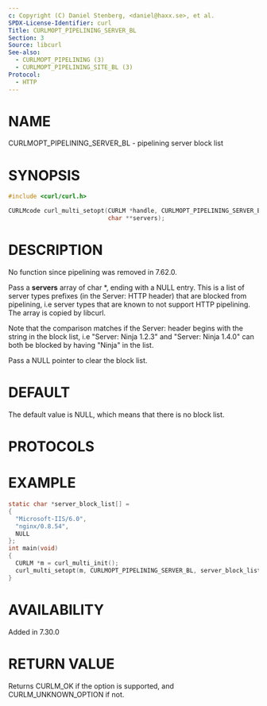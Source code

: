 ```yaml
---
c: Copyright (C) Daniel Stenberg, <daniel@haxx.se>, et al.
SPDX-License-Identifier: curl
Title: CURLMOPT_PIPELINING_SERVER_BL
Section: 3
Source: libcurl
See-also:
  - CURLMOPT_PIPELINING (3)
  - CURLMOPT_PIPELINING_SITE_BL (3)
Protocol:
  - HTTP
---
```


# NAME

CURLMOPT_PIPELINING_SERVER_BL - pipelining server block list

# SYNOPSIS

~~~c
#include <curl/curl.h>

CURLMcode curl_multi_setopt(CURLM *handle, CURLMOPT_PIPELINING_SERVER_BL,
                            char **servers);
~~~

# DESCRIPTION

No function since pipelining was removed in 7.62.0.

Pass a **servers** array of char *, ending with a NULL entry. This is a list
of server types prefixes (in the Server: HTTP header) that are blocked from
pipelining, i.e server types that are known to not support HTTP
pipelining. The array is copied by libcurl.

Note that the comparison matches if the Server: header begins with the string
in the block list, i.e "Server: Ninja 1.2.3" and "Server: Ninja 1.4.0" can
both be blocked by having "Ninja" in the list.

Pass a NULL pointer to clear the block list.

# DEFAULT

The default value is NULL, which means that there is no block list.

# PROTOCOLS

# EXAMPLE

~~~c
static char *server_block_list[] =
{
  "Microsoft-IIS/6.0",
  "nginx/0.8.54",
  NULL
};
int main(void)
{
  CURLM *m = curl_multi_init();
  curl_multi_setopt(m, CURLMOPT_PIPELINING_SERVER_BL, server_block_list);
}
~~~

# AVAILABILITY

Added in 7.30.0

# RETURN VALUE

Returns CURLM_OK if the option is supported, and CURLM_UNKNOWN_OPTION if not.
